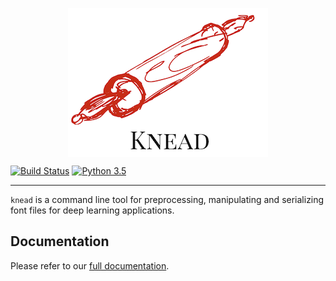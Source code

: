 <p align="center">
<img src="docs/img/logo.png" alt="Knead logo" title="Knead logo" align="center"></img>
</p>

[![Build Status](https://travis-ci.com/font-bakers/knead.svg?branch=master)](https://travis-ci.com/font-bakers/knead)
[![Python 3.5](https://img.shields.io/badge/python-3.5-blue.svg)](https://www.python.org/downloads/release/python-352/)

---

`knead` is a command line tool for preprocessing, manipulating and serializing
font files for deep learning applications.

## Documentation

Please refer to our [full documentation](https://font-bakers.github.io/knead/).
